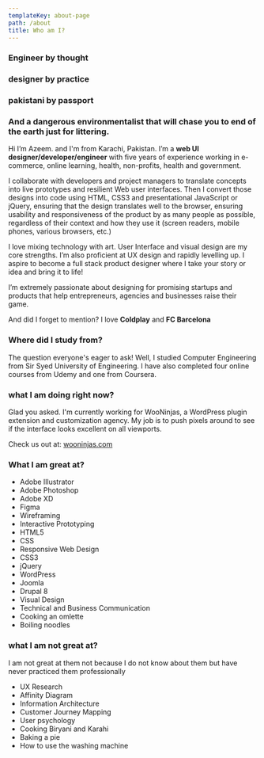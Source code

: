 ```yaml
---
templateKey: about-page
path: /about
title: Who am I?
---
```

### Engineer by thought

### designer by practice

### pakistani by passport

### And a dangerous environmentalist that will chase you to end of the earth just for littering.

Hi I’m Azeem. and I'm from Karachi, Pakistan. I’m a **web UI designer/developer/engineer** with five years of experience working in e-commerce, online learning, health, non-profits, health and government.

I collaborate with developers and project managers to translate concepts into live prototypes and resilient Web user interfaces. Then I convert those designs into code using HTML, CSS3 and presentational JavaScript or jQuery, ensuring that the design translates well to the browser, ensuring usability and responsiveness of the product by as many people as possible, regardless of their context and how they use it (screen readers, mobile phones, various browsers, etc.) 

I love mixing technology with art. User Interface and visual design are my core strengths. I’m also proficient at UX design and rapidly levelling up. I aspire to become a full stack product designer where I take your story or idea and bring it to life! 

I’m extremely passionate about designing for promising startups and products that help entrepreneurs, agencies and businesses raise their game.

And did I forget to mention? I love **Coldplay** and **FC Barcelona**

### Where did I study from?

The question everyone's eager to ask! Well, I studied Computer Engineering from Sir Syed University of Engineering. I have also completed four online courses from Udemy and one from Coursera.

### what I am doing right now?

Glad you asked. I'm currently working for WooNinjas, a WordPress plugin extension and customization agency. My job is to push pixels around to see if the interface looks excellent on all viewports.

Check us out at: [wooninjas.com](https://wooninjas.com)

### What I am great at?

* Adobe Illustrator
* Adobe Photoshop
* Adobe XD
* Figma
* Wireframing
* Interactive Prototyping
* HTML5
* CSS
* Responsive Web Design
* CSS3
* jQuery
* WordPress
* Joomla
* Drupal 8
* Visual Design
* Technical and Business Communication
* Cooking an omlette
* Boiling noodles

### what I am not great at?

I am not great at them not because I do not know about them but have never practiced them professionally

* UX Research
* Affinity Diagram
* Information Architecture
* Customer Journey Mapping
* User psychology
* Cooking Biryani and Karahi
* Baking a pie
* How to use the washing machine